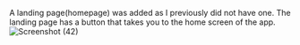 A landing page(homepage) was added as I previously did not have one. The landing page has a button that takes you to the home screen of the app.
![Screenshot (42)](https://github.com/user-attachments/assets/d4608e49-89fb-4595-bb66-b674458e0e37)
